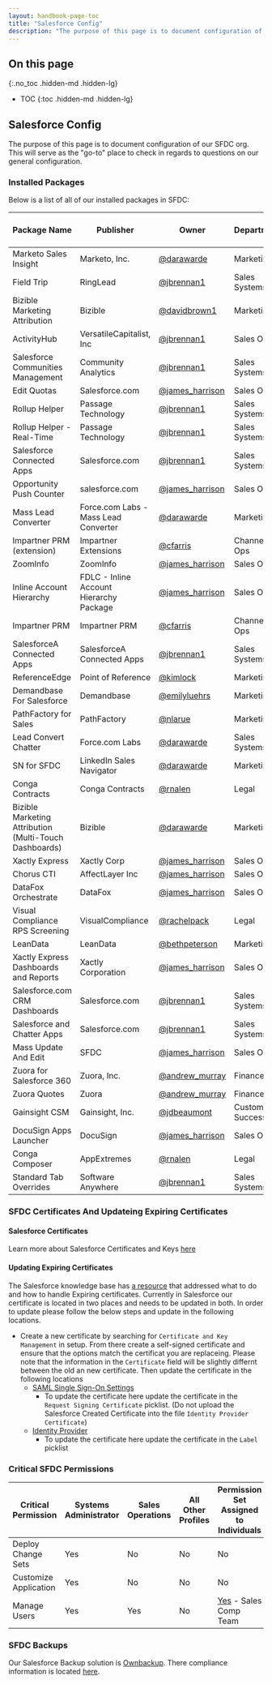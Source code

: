 ```yaml
---
layout: handbook-page-toc
title: "Salesforce Config"
description: "The purpose of this page is to document configuration of our instance of Salesforce at Gitlab. This will serve as the go-to place to check in regards to questions on our general Salesforce configuration."
---
```


## On this page
{:.no_toc .hidden-md .hidden-lg}

- TOC
{:toc .hidden-md .hidden-lg}

## Salesforce Config
The purpose of this page is to document configuration of our SFDC org. This will serve as the "go-to" place to check in regards to questions on our general configuration.

### Installed Packages
Below is a list of all of our installed packages in SFDC:


| Package Name                                                     | Publisher                               | Owner                          | Department                 | Last Reviewed Date     |
|------------------------------------------------------------------|-----------------------------------------|--------------------------------|----------------------------| -----------------------|
| Marketo Sales Insight                                            | Marketo, Inc.                           | [@darawarde](https://gitlab.com/darawarde)                  | Marketing                  | 5/28/2020
| Field Trip                                                       | RingLead                                | [@jbrennan1](https://gitlab.com/jbrennan1)                         | Sales Systems                  | 8/10/2020
| Bizible Marketing Attribution                                    | Bizible                                 | [@davidbrown1](https://gitlab.com/davidbrown1)                      | Marketing                  | 5/28/2020
| ActivityHub                                                      | VersatileCapitalist, Inc                | [@jbrennan1](https://gitlab.com/jbrennan1)                | Sales Ops                  | 5/28/2020
| Salesforce Communities Management                                | Community Analytics                     | [@jbrennan1](https://gitlab.com/jbrennan1)                    | Sales Systems                           | 5/28/2020
| Edit Quotas                                                      | Salesforce.com                          | [@james_harrison](https://gitlab.com/james_harrison)                 | Sales Ops                     | 5/28/2020
| Rollup Helper                                                    | Passage Technology                      | [@jbrennan1](https://gitlab.com/jbrennan1)                   | Sales Systems              | 5/28/2020
| Rollup Helper - Real-Time                                        | Passage Technology                      | [@jbrennan1](https://gitlab.com/jbrennan1)                   | Sales Systems              | 5/28/2020
| Salesforce Connected Apps                                        | Salesforce.com                          | [@jbrennan1](https://gitlab.com/jbrennan1)                   | Sales Systems              | 5/28/2020
| Opportunity Push Counter                                         | salesforce.com                          | [@james_harrison](https://gitlab.com/james_harrison)                 | Sales Ops                       | 5/28/2020
| Mass Lead Converter                                              | Force.com Labs - Mass Lead Converter    | [@darawarde](https://gitlab.com/darawarde)                 | Marketing                           | 5/28/2020
| Impartner PRM (extension)                                        | Impartner Extensions                    | [@cfarris](https://gitlab.com/cfarris)                   | Channel Ops                           | 5/28/2020
| ZoomInfo                                                         | ZoomInfo                                | [@james_harrison](https://gitlab.com/james_harrison)            | Sales Ops                  | 8/10/2020
| Inline Account Hierarchy                                         | FDLC - Inline Account Hierarchy Package | [@james_harrison](https://gitlab.com/james_harrison)                 | Sales Ops                       | 5/28/2020
| Impartner PRM                                                    | Impartner PRM                           |  [@cfarris](https://gitlab.com/cfarris)                            | Channel Ops                           | 5/28/2020
| SalesforceA Connected Apps                                       | SalesforceA Connected Apps              | [@jbrennan1](https://gitlab.com/jbrennan1)                 | Sales Systems                           | 5/28/2020
| ReferenceEdge                                                    | Point of Reference                      | [@kimlock](https://gitlab.com/KimLock)                   | Marketing                           | 8/20/2020
| Demandbase For Salesforce                                        | Demandbase                              | [@emilyluehrs](https://gitlab.com/emilyluehrs)                   | Marketing                  | 5/28/2020
| PathFactory for Sales                                            | PathFactory                             | [@nlarue](https://gitlab.com/nlarue)                    | Marketing                  | 5/28/2020
| Lead Convert Chatter                                             | Force.com Labs                          | [@darawarde](https://gitlab.com/darawarde)                          | Sales Systems             | 5/28/2020
| SN for SFDC                                                      | LinkedIn Sales Navigator                | [@darawarde](https://gitlab.com/darawarde)                      | Marketing                  | 5/28/2020
| Conga Contracts                                                  | Conga Contracts                         | [@rnalen](https://gitlab.com/rnalen)                   | Legal                  | 5/28/2020
| Bizible Marketing Attribution (Multi-Touch Dashboards)           | Bizible                                | [@darawarde](https://gitlab.com/darawarde)                      | Marketing                  | 5/28/2020
| Xactly Express                                                   | Xactly Corp                             | [@james_harrison](https://gitlab.com/james_harrison)  | Sales Ops | 5/28/2020
| Chorus CTI                                                       | AffectLayer Inc                         | [@james_harrison](https://gitlab.com/james_harrison)                 | Sales Ops   | 5/28/2020
| DataFox Orchestrate                                              | DataFox                                 | [@james_harrison](https://gitlab.com/james_harrison_)                 | Sales Ops                  | 5/28/2020
| Visual Compliance RPS Screening                                  | VisualCompliance                        | [@rachelpack](https://gitlab.com/rachelpack)           | Legal              | 5/28/2020
| LeanData                                                         | LeanData                                | [@bethpeterson](https://gitlab.com/bethpeterson)                 | Marketing                  | 5/28/2020
| Xactly Express Dashboards and Reports                            | Xactly Corporation                      | [@james_harrison](https://gitlab.com/james_harrison)  | Sales Ops | 5/28/2020
| Salesforce.com CRM Dashboards                                    | Salesforce.com                          | [@jbrennan1](https://gitlab.com/jbrennan1)                               | Sales Systems                           | 5/28/2020
| Salesforce and Chatter Apps                                      | Salesforce.com                          | [@jbrennan1](https://gitlab.com/jbrennan1)                             | Sales Systems                           | 5/28/2020
| Mass Update And Edit                                             | SFDC                                    | [@james_harrison](https://gitlab.com/james_harrison)                 | Sales Ops                | 5/28/2020
| Zuora for Salesforce 360                                         | Zuora, Inc.                             | [@andrew_murray](https://gitlab.com/andrew_murray)                  | Finance                    | 5/28/2020
| Zuora Quotes                                                     | Zuora                                   | [@andrew_murray](https://gitlab.com/andrew_murray)                   | Finance                    | 5/28/2020
| Gainsight CSM                                                    | Gainsight, Inc.                         | [@jdbeaumont](https://gitlab.com/jdbeaumont)                 | Customer Success           | 5/28/2020
| DocuSign Apps Launcher                                | DocuSign                                 | [@james_harrison](https://gitlab.com/james_harrison)                   | Sales Ops                     | 6/03/2021
| Conga Composer                                                   | AppExtremes                             | [@rnalen](https://gitlab.com/rnalen)                               | Legal                           | 5/28/2020
| Standard Tab Overrides                                           | Software Anywhere                       | [@jbrennan1](https://gitlab.com/jbrennan1)                           | Sales Systems             | 5/28/2020


### SFDC Certificates And Updateing Expiring Certificates 
#### Salesforce Certificates 
Learn more about Salesforce Certificates and Keys [here](https://help.salesforce.com/articleView?id=security_keys_about.htm&type=5)

#### Updating Expiring Certificates 
The Salesforce knowledge base has [a resource](https://help.salesforce.com/articleView?id=000329338&type=1&mode=1) that addressed what to do and how to handle Expiring certificates. Currently in Salesforce our certificate is located in two places and needs to be updated in both. In order to update please follow the below steps and update in the following locations. 
- Create a new certificate by searching for `Certificate and Key Management` in setup. From there create a self-signed certificate and ensure that the options match the certificat you are replaceing. Please note that the information in the `Certificate` field will be slightly differnt between the old an new certificate. Then update the certificate in the following locations 
   - [SAML Single Sign-On Settings](https://gitlab.my.salesforce.com/0LE4M0000004J63)
      - To update the certificate here update the certificate in the `Request Signing Certificate` picklist. (Do not upload the Salesforce Created Certificate into the file `Identity Provider Certificate`)
   - [Identity Provider](https://gitlab.my.salesforce.com/setup/secur/idp/IdpPage.apexp)
      - To update the certificate here update the certificate in the `Label` picklist

### Critical SFDC Permissions

| Critical Permission   | Systems Administrator | Sales Operations | All Other Profiles | Permission Set Assigned to Individuals |
|-----------------------|-----------------------|------------------|--------------------|----------------------------------------|
| Deploy Change Sets    | Yes                   | No               | No                 | No                                     |
| Customize Application | Yes                   | No              | No                  | No                                     |
| Manage Users          | Yes                   | Yes              | No                 | [Yes](https://gitlab.my.salesforce.com/005?id=0PS4M00000113lT&isUserEntityOverride=1&SetupNode=PermSets) - Sales Comp Team|

### SFDC Backups

Our Salesforce Backup solution is [Ownbackup](https://www.ownbackup.com/). There compliance information is located [here](https://www.ownbackup.com/trust/).
